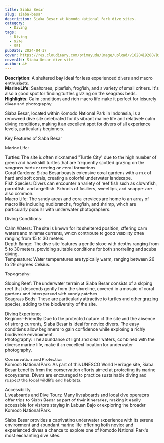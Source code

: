 ```yaml
---
title: Siaba Besar
slug: siaba-besar
description: Siaba Besar at Komodo National Park dive sites.
category:
  - Diving
tags:
  - Diving
  - Site
  - SSI
pubDate: 2024-04-17
cover: https://res.cloudinary.com/primayuda/image/upload/v1628419288/Divers%20Paradise%20Komodo/Turtle_with_diver.jpg
coverAlt: Siaba Besar dive site
author: AP
---
```



**Description**: A sheltered bay ideal for less experienced divers and macro enthusiasts.  
**Marine Life**: Seahorses, pipefish, frogfish, and a variety of small critters. It's also a good spot for finding turtles grazing on the seagrass beds.  
**Highlights**: Calm conditions and rich macro life make it perfect for leisurely dives and photography.  

Siaba Besar, located within Komodo National Park in Indonesia, is a renowned dive site celebrated for its vibrant marine life and relatively calm diving conditions, making it an excellent spot for divers of all experience levels, particularly beginners.

Key Features of Siaba Besar  

Marine Life:

Turtles: The site is often nicknamed "Turtle City" due to the high number of green and hawksbill turtles that are frequently spotted grazing on the seagrass beds or resting on coral formations.  
Coral Gardens: Siaba Besar boasts extensive coral gardens with a mix of hard and soft corals, creating a colorful underwater landscape.  
Fish Species: Divers can encounter a variety of reef fish such as clownfish, parrotfish, and angelfish. Schools of fusiliers, sweetlips, and snapper are also common.  
Macro Life: The sandy areas and coral crevices are home to an array of macro life including nudibranchs, frogfish, and shrimp, which are particularly popular with underwater photographers.  

Diving Conditions:

Calm Waters: The site is known for its sheltered position, offering calm waters and minimal currents, which contribute to good visibility often ranging from 15 to 30 meters.  
Depth Range: The dive site features a gentle slope with depths ranging from 5 to 30 meters, providing suitable conditions for both snorkeling and scuba diving.  
Temperature: Water temperatures are typically warm, ranging between 26 to 29 degrees Celsius.  

Topography:

Sloping Reef: The underwater terrain at Siaba Besar consists of a sloping reef that descends gently from the shoreline, covered in a mosaic of coral gardens and interspersed with sandy patches.  
Seagrass Beds: These are particularly attractive to turtles and other grazing species, adding to the biodiversity of the site.  

Diving Experience  
Beginner-Friendly: Due to the protected nature of the site and the absence of strong currents, Siaba Besar is ideal for novice divers. The easy conditions allow beginners to gain confidence while exploring a richly biodiverse environment.  
Photography: The abundance of light and clear waters, combined with the diverse marine life, make it an excellent location for underwater photography.  

Conservation and Protection  
Komodo National Park: As part of this UNESCO World Heritage site, Siaba Besar benefits from the conservation efforts aimed at protecting its marine ecosystems. Divers are encouraged to practice sustainable diving and respect the local wildlife and habitats.  

Accessibility  
Liveaboards and Dive Tours: Many liveaboards and local dive operators offer trips to Siaba Besar as part of their itineraries, making it easily accessible for visitors staying in Labuan Bajo or exploring the broader Komodo National Park.  

Siaba Besar provides a captivating underwater experience with its serene environment and abundant marine life, offering both novice and experienced divers a chance to explore one of Komodo National Park's most enchanting dive sites.











